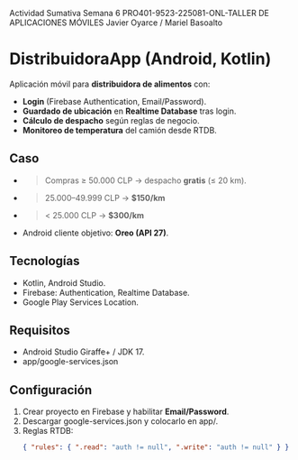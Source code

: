 Actividad Sumativa Semana 6
PRO401-9523-225081-ONL-TALLER DE APLICACIONES MÓVILES
Javier Oyarce / Mariel Basoalto

# DistribuidoraApp (Android, Kotlin)

Aplicación móvil para **distribuidora de alimentos** con:
- **Login** (Firebase Authentication, Email/Password).
- **Guardado de ubicación** en **Realtime Database** tras login.
- **Cálculo de despacho** según reglas de negocio.
- **Monitoreo de temperatura** del camión desde RTDB.

## Caso
- > Compras ≥ 50.000 CLP → despacho **gratis** (≤ 20 km).
- > 25.000–49.999 CLP → **$150/km**
- > < 25.000 CLP → **$300/km**
- Android cliente objetivo: **Oreo (API 27)**.

## Tecnologías
- Kotlin, Android Studio.
- Firebase: Authentication, Realtime Database.
- Google Play Services Location.

## Requisitos
- Android Studio Giraffe+ / JDK 17.
- app/google-services.json

## Configuración
1. Crear proyecto en Firebase y habilitar **Email/Password**.
2. Descargar google-services.json y colocarlo en app/.
3. Reglas RTDB:
   ```json
   { "rules": { ".read": "auth != null", ".write": "auth != null" } }
